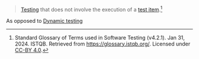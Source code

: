 > [Testing](Testing.md) that does not involve the execution of a [test item](Test%20object.md).[^1]

As opposed to [Dynamic testing](Dynamic%20testing.md)

[^1]: Standard Glossary of Terms used in Software Testing (v4.2.1). Jan 31, 2024. ISTQB. Retrieved from https://glossary.istqb.org/. Licensed under [CC-BY 4.0](https://creativecommons.org/licenses/by/4.0/).